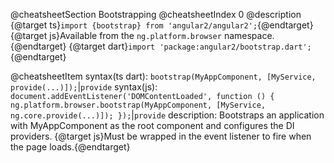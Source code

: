 @cheatsheetSection
Bootstrapping
@cheatsheetIndex 0
@description
{@target ts}`import {bootstrap} from 'angular2/angular2';`{@endtarget}
{@target js}Available from the `ng.platform.browser` namespace.{@endtarget}
{@target dart}`import 'package:angular2/bootstrap.dart';`{@endtarget}

@cheatsheetItem
syntax(ts dart):
`bootstrap​(MyAppComponent, [MyService, provide(...)]);`|`provide`
syntax(js):
`document.addEventListener('DOMContentLoaded', function () {
  ng.platform.browser.bootstrap(MyAppComponent,
    [MyService, ng.core.provide(...)]);
});`|`provide`
description:
Bootstraps an application with MyAppComponent as the root component and configures the DI providers. {@target js}Must be wrapped in the event listener to fire when the page loads.{@endtarget}
